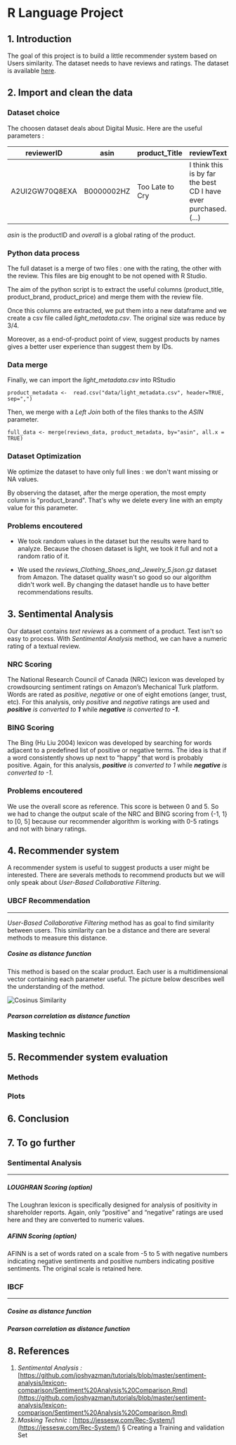 # R Language Project

## 1. Introduction

The goal of this project is to build a little recommender system based on Users similarity. The dataset needs to have reviews and ratings. The dataset is available [here](https://drive.google.com/drive/folders/1pRia7E1BFe0fUKhYsRAEbs9N_tI-yErA?usp=sharing).

## 2. Import and clean the data

### Dataset choice

The choosen dataset deals about Digital Music. Here are the useful parameters : 

reviewerID | asin | product_Title | reviewText | overall|
-----------|------|---------------|------------|--------|
A2UI2GW70Q8EXA|B0000002HZ|Too Late to Cry|I think this is by far the best CD I have ever purchased. (...) |5|

*asin* is the productID and *overall* is a global rating of the product. 

### Python data process

The full dataset is a merge of two files : one with the rating, the other with the review. 
This files are big enought to be not opened with R Studio.

The aim of the python script is to extract the useful columns (product_title, product_brand, product_price) and merge them with the review file. 

Once this columns are extracted, we put them into a new dataframe and we create a csv file called *light_metadata.csv*. 
The original size was reduce by 3/4. 

Moreover, as a end-of-product point of view, suggest products by names gives a better user experience than suggest them by IDs.

### Data merge


Finally, we can import the *light_metadata.csv* into RStudio  

```
product_metadata <-  read.csv("data/light_metadata.csv", header=TRUE, sep=",")
```

Then, we merge with a *Left Join* both of the files thanks to the *ASIN* parameter. 

```
full_data <- merge(reviews_data, product_metadata, by="asin", all.x = TRUE)
```

### Dataset Optimization 

We optimize the dataset to have only full lines : we don't want missing or NA values. 

By observing the dataset, after the merge operation, the most empty column is "product_brand". That's why we delete every line with an empty value for this parameter. 


### Problems encoutered

- We took random values in the dataset but the results were hard to analyze. Because the chosen dataset is light, we took it full and not a random ratio of it. 


- We used the *reviews_Clothing_Shoes_and_Jewelry_5.json.gz* dataset from Amazon.
The dataset quality wasn't so good so our algorithm didn't work well. 
By changing the dataset handle us to have better recommendations results.



## 3. Sentimental Analysis

Our dataset contains *text reviews* as a comment of a product. Text isn't so easy to process. With *Sentimental Analysis* method, we can have a numeric rating of a textual review. 

### NRC Scoring

The National Research Council of Canada (NRC) lexicon was developed by crowdsourcing sentiment ratings on Amazon’s Mechanical Turk platform. Words are rated as *positive*, *negative* or one of eight emotions (anger, trust, etc). For this analysis, only *positive* and *negative* ratings are used and _**positive** is converted to **1**_ while _**negative** is converted to **-1**_.

### BING Scoring

The Bing (Hu Liu 2004) lexicon was developed by searching for words adjacent to a predefined list of positive or negative terms. The idea is that if a word consistently shows up next to “happy” that word is probably positive. Again, for this analysis, _**positive** is converted to 1_ while _**negative** is converted to -1_.


### Problems encoutered

We use the overall score as reference. This score is between 0 and 5. So we had to change the output scale of the NRC and BING scoring from {-1, 1} to [0, 5]
because our recommender algorithm is working with 0-5 ratings and not with binary ratings. 



## 4. Recommender system

A recommender system is useful to suggest products a user might be interested.
There are severals methods to recommend products but we will only speak about *User-Based Collaborative Filtering*.

### UBCF Recommendation
-------------------------
*User-Based Collaborative Filtering* method has as goal to find similarity between users. This similarity can be a distance and there are several methods to measure this distance.

##### Cosine as distance function

This method is based on the scalar product. Each user is a multidimensional vector containing each parameter useful. 
The picture below describes well the understanding of the method. 

![Cosinus Similarity](/Users/lux/Documents/esme/r-language/project/screens/cosinus-similarity.png)

##### Pearson correlation as distance function



### Masking technic

## 5. Recommender system evaluation

### Methods

### Plots

## 6. Conclusion

## 7. To go further

### Sentimental Analysis
------------------------


##### LOUGHRAN Scoring (option)

The Loughran lexicon is specifically designed for analysis of positivity in shareholder reports. Again, only “positive” and “negative” ratings are used here and they are converted to numeric values.

##### AFINN Scoring (option)

AFINN is a set of words rated on a scale from -5 to 5 with negative numbers indicating negative sentiments and positive numbers indicating positive sentiments. The original scale is retained here.

### IBCF
--------
##### Cosine as distance function

##### Pearson correlation as distance function


## 8. References

1. *Sentimental Analysis :* [https://github.com/joshyazman/tutorials/blob/master/sentiment-analysis/lexicon-comparison/Sentiment%20Analysis%20Comparison.Rmd](https://github.com/joshyazman/tutorials/blob/master/sentiment-analysis/lexicon-comparison/Sentiment%20Analysis%20Comparison.Rmd)
2. *Masking Technic :* [https://jessesw.com/Rec-System/](https://jessesw.com/Rec-System/) § Creating a Training and validation Set

